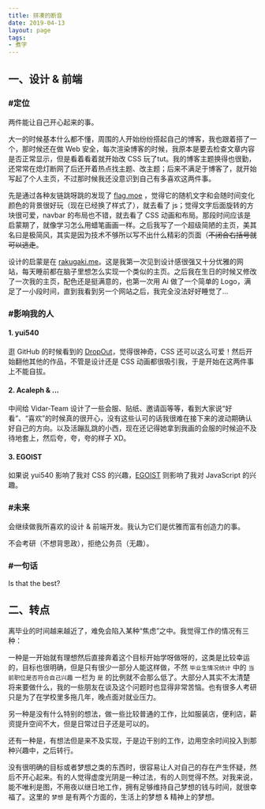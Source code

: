 ```yaml
---
title: 拼凑的断音
date: 2019-04-13
layout: page
tags:
- 煮字
---
```


## 一、设计 & 前端
### #定位
两件能让自己开心起来的事。  

大一的时候基本什么都不懂，周围的人开始纷纷搭起自己的博客，我也跟着搭了一个，那时候还在做 Web 安全，每次渲染博客的时候，我原本是要去检查文章内容是否正常显示，但是看着看着就开始改 CSS 玩了tut。我的博客主题换得也很勤，还常常在熄灯断网了后还开着热点找主题、改主题；后来不满足于博客了，就开始写起了个人主页，不过那时候我还没意识到自己有多喜欢这两件事。

先是通过各种友链跳呀跳的发现了 [flag.moe](https://flag.moe) ，觉得它的随机文字和会随时间变化颜色的背景很好玩（现在已经换了样式了），就去看了 js；觉得文字后面旋转的方块很可爱，navbar 的布局也不错，就去看了 CSS 动画和布局。那段时间应该是启蒙期了，就像学习怎么用蜡笔画画一样。之后我写了一个超级简陋的主页，美其名曰是极简风，其实是因为技术不够所以写不出什么精彩的页面（~~不闭合右括号就可以逃走~~。

设计的启蒙是在 [rakugaki.me](https://rakugaki.me/)。这是我第一次见到设计感很强又十分优雅的网站，每天睡前都在脑子里想怎么实现一个类似的主页。之后我在生日的时候又修改了一次我的主页，配色还是挺满意的，也第一次用 Ai 做了一个简单的 Logo，满足了一小段时间，直到我看到另一个网站之后，我完全没法好好睡觉了...

### #影响我的人
#### 1. yui540
逛 GitHub 的时候看到的 [DropOut](https://github.com/yui540/DropOut)，觉得很神奇，CSS 还可以这么可爱！然后开始翻他其他的作品，不管是设计还是 CSS 动画都很吸引我，于是开始在这两件事上不能自拔。

#### 2. Acaleph & ...
中间给 Vidar-Team 设计了一些会服、贴纸、邀请函等等，看到大家说“好看”、“喜欢”的时候真的很开心，没有这些认可的话我很难在接下来的波动期确认好自己的方向。以及活蹦乱跳的小西，现在还记得她拿到我画的会服的时候迫不及待地套上，然后夸，夸，夸的样子 XD。

#### 3. EGOIST
如果说 yui540 影响了我对 CSS 的兴趣，[EGOIST](https://github.com/egoist) 则影响了我对 JavaScript 的兴趣。

### #未来
会继续做我所喜欢的设计 & 前端开发。我认为它们是优雅而富有创造力的事。

不会考研（不想背思政），拒绝公务员（无趣）。

### #一句话
Is that the best?

## 二、转点
离毕业的时间越来越近了，难免会陷入某种“焦虑”之中。我觉得工作的情况有三种：

一种是一开始就有理想然后直接奔着这个目标开始学呀做呀的，这类是比较幸运的，目标也很明确，但是只有很少一部分人能这样做，不然 `毕业生情况统计` 中的 `当前职位是否符合自己兴趣` 一栏为 `是` 的比例就不会那么低了。大部分人其实不太清楚将来要做什么，我的一些朋友在谈及这个问题时也显得非常苦恼。也有很多人考研只是为了在学校里多拖几年，晚点面对就业压力。

另一种是没有什么特别的想法，做一些比较普通的工作，比如服装店，便利店，薪资提升空间不大，但是日常过日子还是可以的。

还有一种是，有想法但是来不及实现，于是边干别的工作，边用空余时间投入到那种兴趣中，之后转行。

没有很明确的目标或者梦想之类的东西时，很容易让人对自己的存在产生怀疑，然后不开心起来。有的人觉得虚度光阴是一种过法，有的人则觉得不然。对我来说，能不唯利是图，不用夜以继日地工作，拥有足够维持自己梦想的钱与时间，就很幸福了。这里的 `梦想` 是有两个方面的，生活上的梦想 & 精神上的梦想。



